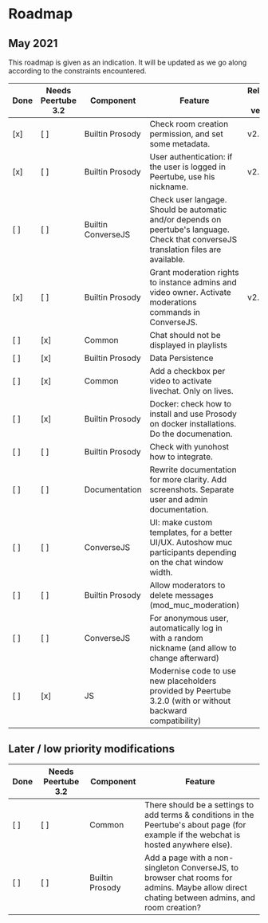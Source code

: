 # Roadmap

## May 2021

This roadmap is given as an indication. It will be updated as we go along according to the constraints encountered.

| Done | Needs Peertube 3.2 | Component | Feature | Released in version
---|---|---|---|---
[x] | [ ] | Builtin Prosody | Check room creation permission, and set some metadata. | v2.1.0
[x] | [ ] | Builtin Prosody | User authentication: if the user is logged in Peertube, use his nickname. | v2.1.0
[ ] | [ ] | Builtin ConverseJS | Check user langage. Should be automatic and/or depends on peertube's language. Check that converseJS translation files are available.
[x] | [ ] | Builtin Prosody | Grant moderation rights to instance admins and video owner. Activate moderations commands in ConverseJS. | v2.1.0
[ ] | [x] | Common | Chat should not be displayed in playlists
[ ] | [x] | Builtin Prosody | Data Persistence
[ ] | [x] | Common | Add a checkbox per video to activate livechat. Only on lives.
[ ] | [x] | Builtin Prosody | Docker: check how to install and use Prosody on docker installations. Do the documenation.
[ ] | [ ] | Builtin Prosody | Check with yunohost how to integrate.
[ ] | [ ] | Documentation | Rewrite documentation for more clarity. Add screenshots. Separate user and admin documentation.
[ ] | [ ] | ConverseJS | UI: make custom templates, for a better UI/UX. Autoshow muc participants depending on the chat window width.
[ ] | [ ] | Builtin Prosody | Allow moderators to delete messages (mod_muc_moderation)
[ ] | [ ] | ConverseJS | For anonymous user, automatically log in with a random nickname (and allow to change afterward)
[ ] | [x] | JS | Modernise code to use new placeholders provided by Peertube 3.2.0 (with or without backward compatibility)

## Later / low priority modifications

| Done | Needs Peertube 3.2 | Component | Feature
---|---|---|---
[ ] | [ ] | Common | There should be a settings to add terms & conditions in the Peertube's about page (for example if the webchat is hosted anywhere else).
[ ] | [ ] | Builtin Prosody | Add a page with a non-singleton ConverseJS, to browser chat rooms for admins. Maybe allow direct chating between admins, and room creation?
